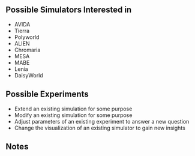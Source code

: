 
## Possible Simulators Interested in
* AVIDA
* Tierra
* Polyworld
* ALIEN
* Chromaria
* MESA
* MABE
* Lenia
* DaisyWorld


## Possible Experiments
- Extend an existing simulation for some purpose
- Modify an existing simulation for some purpose
- Adjust parameters of an existing experiment to answer a new question
- Change the visualization of an existing simulator to gain new insights

## Notes 